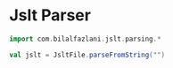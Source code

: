 # Jslt Parser

```scala
import com.bilalfazlani.jslt.parsing.*

val jslt = JsltFile.parseFromString("")
```
